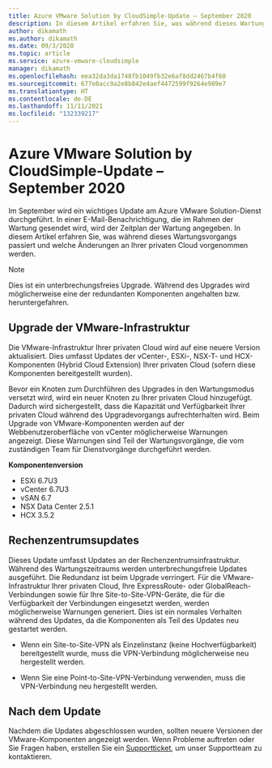 ```yaml
---
title: Azure VMware Solution by CloudSimple-Update – September 2020
description: In diesem Artikel erfahren Sie, was während dieses Wartungsvorgangs passiert und welche Änderungen an Ihrer privaten Cloud vorgenommen werden.
author: dikamath
ms.author: dikamath
ms.date: 09/3/2020
ms.topic: article
ms.service: azure-vmware-cloudsimple
manager: dikamath
ms.openlocfilehash: eea32da3da1748fb1049fb32e6af8dd2467b4f60
ms.sourcegitcommit: 677e8acc9a2e8b842e4aef4472599f9264e989e7
ms.translationtype: HT
ms.contentlocale: de-DE
ms.lasthandoff: 11/11/2021
ms.locfileid: "132339217"
---
```

# <a name="azure-vmware-solution-by-cloudsimple-september-2020-update"></a>Azure VMware Solution by CloudSimple-Update – September 2020

Im September wird ein wichtiges Update am Azure VMware Solution-Dienst durchgeführt. In einer E-Mail-Benachrichtigung, die im Rahmen der Wartung gesendet wird, wird der Zeitplan der Wartung angegeben. In diesem Artikel erfahren Sie, was während dieses Wartungsvorgangs passiert und welche Änderungen an Ihrer privaten Cloud vorgenommen werden.

> [!NOTE]
> Dies ist ein unterbrechungsfreies Upgrade. Während des Upgrades wird möglicherweise eine der redundanten Komponenten angehalten bzw. heruntergefahren.

## <a name="vmware-infrastructure-upgrade"></a>Upgrade der VMware-Infrastruktur

Die VMware-Infrastruktur Ihrer privaten Cloud wird auf eine neuere Version aktualisiert. Dies umfasst Updates der vCenter-, ESXi-, NSX-T- und HCX-Komponenten (Hybrid Cloud Extension) Ihrer privaten Cloud (sofern diese Komponenten bereitgestellt wurden).

Bevor ein Knoten zum Durchführen des Upgrades in den Wartungsmodus versetzt wird, wird ein neuer Knoten zu Ihrer privaten Cloud hinzugefügt. Dadurch wird sichergestellt, dass die Kapazität und Verfügbarkeit Ihrer privaten Cloud während des Upgradevorgangs aufrechterhalten wird. Beim Upgrade von VMware-Komponenten werden auf der Webbenutzeroberfläche von vCenter möglicherweise Warnungen angezeigt. Diese Warnungen sind Teil der Wartungsvorgänge, die vom zuständigen Team für Dienstvorgänge durchgeführt werden.

**Komponentenversion**

- ESXi 6.7U3
- vCenter 6.7U3
- vSAN 6.7
- NSX Data Center 2.5.1
- HCX 3.5.2

## <a name="datacenter-updates"></a>Rechenzentrumsupdates

Dieses Update umfasst Updates an der Rechenzentrumsinfrastruktur. Während des Wartungszeitraums werden unterbrechungsfreie Updates ausgeführt. Die Redundanz ist beim Upgrade verringert. Für die VMware-Infrastruktur Ihrer privaten Cloud, Ihre ExpressRoute- oder GlobalReach-Verbindungen sowie für Ihre Site-to-Site-VPN-Geräte, die für die Verfügbarkeit der Verbindungen eingesetzt werden, werden möglicherweise Warnungen generiert. Dies ist ein normales Verhalten während des Updates, da die Komponenten als Teil des Updates neu gestartet werden.

-   Wenn ein Site-to-Site-VPN als Einzelinstanz (keine Hochverfügbarkeit) bereitgestellt wurde, muss die VPN-Verbindung möglicherweise neu hergestellt werden.

-   Wenn Sie eine Point-to-Site-VPN-Verbindung verwenden, muss die VPN-Verbindung neu hergestellt werden.

## <a name="post-update"></a>Nach dem Update

Nachdem die Updates abgeschlossen wurden, sollten neuere Versionen der VMware-Komponenten angezeigt werden. Wenn Probleme auftreten oder Sie Fragen haben, erstellen Sie ein [Supportticket](https://portal.azure.com/#blade/Microsoft_Azure_Support/HelpAndSupportBlade/newsupportrequest), um unser Supportteam zu kontaktieren.
